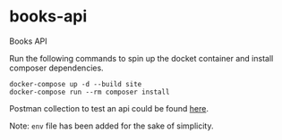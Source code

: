 # books-api
Books API

Run the following commands to spin up the docket container and install composer dependencies. 

```
docker-compose up -d --build site
docker-compose run --rm composer install
```

Postman collection to test an api could be found
[here](https://www.getpostman.com/collections/85b9e09332838ebc9224).

Note: `env` file has been added for the sake of simplicity.